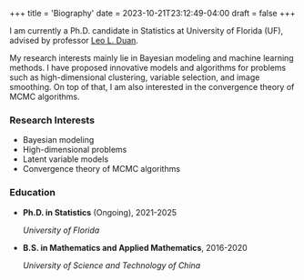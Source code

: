 +++
title = 'Biography'
date = 2023-10-21T23:12:49-04:00
draft = false
+++

I am currently a Ph.D. candidate in Statistics at University of Florida (UF), advised by professor [Leo L. Duan](https://leoduan.github.io/).

My research interests mainly lie in Bayesian modeling and machine learning methods. I have proposed innovative models and algorithms for problems such as high-dimensional clustering, variable selection, and image smoothing. On top of that, I am also interested in the convergence theory of MCMC algorithms.

### Research Interests
* Bayesian modeling
* High-dimensional problems
* Latent variable models
* Convergence theory of MCMC algorithms


### Education
* **Ph.D. in Statistics** (Ongoing), 2021-2025

  *University of Florida*

* **B.S. in Mathematics and Applied Mathematics**, 2016-2020

  *University of Science and Technology of China*
